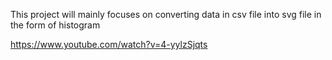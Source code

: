 This project will mainly focuses on converting data in csv file into svg file in the form of histogram

https://www.youtube.com/watch?v=4-yylzSjqts
